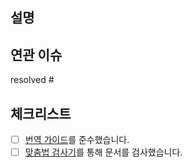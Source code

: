 ## 설명

<!-- 해당 PR에 대한 간단한 설명을 적어주세요. -->

## 연관 이슈

<!-- 해당 PR과 연관된 이슈가 존재한다면 이슈 번호를 적어주세요. (예시: resolved #1) -->

resolved #

## 체크리스트

- [ ] [번역 가이드](../CONTRIBUTING.md)를 준수했습니다.
- [ ] [맞춤법 검사기](http://speller.cs.pusan.ac.kr/)를 통해 문서를 검사했습니다.
